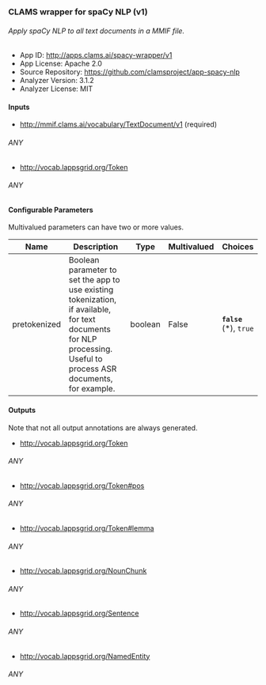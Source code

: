 
### CLAMS wrapper for spaCy NLP (v1)
###### Apply spaCy NLP to all text documents in a MMIF file.

* App ID: http://apps.clams.ai/spacy-wrapper/v1
* App License: Apache 2.0
* Source Repository: https://github.com/clamsproject/app-spacy-nlp
* Analyzer Version: 3.1.2
* Analyzer License: MIT


#### Inputs
* http://mmif.clams.ai/vocabulary/TextDocument/v1 (required)
###### ANY
* http://vocab.lappsgrid.org/Token 
###### ANY


#### Configurable Parameters
Multivalued parameters can have two or more values.

|Name|Description|Type|Multivalued|Choices|
|----|-----------|----|-----------|-------|
|pretokenized|Boolean parameter to set the app to use existing tokenization, if available, for text documents for NLP processing. Useful to process ASR documents, for example.|boolean|False|**`false`** (*), `true`|


#### Outputs
Note that not all output annotations are always generated.
* http://vocab.lappsgrid.org/Token 
###### ANY
* http://vocab.lappsgrid.org/Token#pos 
###### ANY
* http://vocab.lappsgrid.org/Token#lemma 
###### ANY
* http://vocab.lappsgrid.org/NounChunk 
###### ANY
* http://vocab.lappsgrid.org/Sentence 
###### ANY
* http://vocab.lappsgrid.org/NamedEntity 
###### ANY


